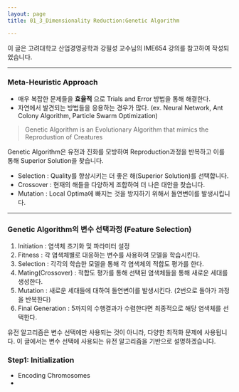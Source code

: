 ```yaml
---
layout: page
title: 01_3_Dimensionality Reduction:Genetic Algorithm

---
```


이 글은 고려대학교 산업경영공학과 강필성 교수님의 IME654 강의를 참고하여 작성되었습니다.

---

### Meta-Heuristic Approach
- 매우 복잡한 문제들을 __효율적__ 으로 Trials and Error 방법을 통해 해결한다.
- 자연에서 발견되는 방법들을 응용하는 경우가 많다. (ex. Neural Network, Ant Colony Algorithm, Particle Swarm Optimization)

> Genetic Algorithm is an Evolutionary Algorithm that mimics the Reprodustion of Creatures

Genetic Algorithm은 유전과 진화를 모방하여 Reproduction과정을 반복하고 이를 통해 Superior Solution을 찾습니다.

- Selection : Quality를 향상시키는 더 좋은 해(Superior Solution)를 선택합니다.
- Crossover : 현재의 해들을 다양하게 조합하여 더 나은 대안을 찾습니다.
- Mutation : Local Optima에 빠지는 것을 방지하기 위해서 돌연변이를 발생시킵니다.

---

### Genetic Algorithm의 변수 선택과정 (Feature Selection)
1. Initiation : 염색체 초기화 및 파라미터 설정
2. Fitness : 각 염색체별로 대응하는 변수를 사용하여 모델을 학습시킨다.
3. Selection : 각각의 학습한 모델을 통해 각 염색체의 적합도 평가를 한다.
4. Mating(Crossover) : 적합도 평가를 통해 선택된 염색체들을 통해 새로운 세대를 생성한다.
5. Mutation : 새로운 세대들에 대하여 돌연변이를 발생시킨다. (2번으로 돌아가 과정을 반복한다)
6. Final Generation : 5까지의 수행결과가 수렴한다면 최종적으로 해당 염색체를 선택한다.

유전 알고리즘은 변수 선택에만 사용되는 것이 아니라, 다양한 최적화 문제에 사용됩니다.
이 글에서는 변수 선택에 사용되는 유전 알고리즘을 기반으로 설명하겠습니다.

### Step1: Initialization
- Encoding Chromosomes
-
